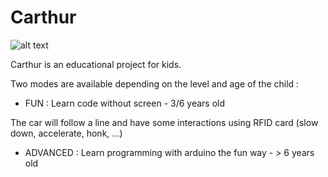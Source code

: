# Carthur
![alt text](https://github.com/phsoftware/Carthur/blob/master/CarthurLogo.png?raw=true)

Carthur is an educational project for kids.

Two modes are available depending on the level and age of the child :
- FUN : Learn code without screen - 3/6 years old

The car will follow a line and have some interactions using RFID card (slow down, accelerate, honk, ...)

- ADVANCED : Learn programming with arduino the fun way - > 6 years old
